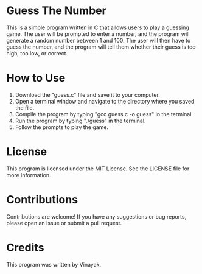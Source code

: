 # **Guess The Number**

This is a simple program written in C that allows users to play a guessing game. The user will be prompted to enter a number, and the program will generate a random number between 1 and 100. The user will then have to guess the number, and the program will tell them whether their guess is too high, too low, or correct.

# **How to Use**


1. Download the "guess.c" file and save it to your computer.
2. Open a terminal window and navigate to the directory where you saved the file.
3. Compile the program by typing "gcc guess.c -o guess" in the terminal.
4. Run the program by typing "./guess" in the terminal.
5. Follow the prompts to play the game.

# **License**

This program is licensed under the MIT License. See the LICENSE file for more information.

# Contributions 

Contributions are welcome! If you have any suggestions or bug reports, please open an issue or submit a pull request.

# **Credits**

This program was written by Vinayak.




